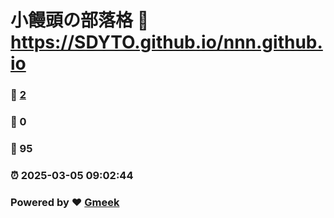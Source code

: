 # 小饅頭の部落格 :link: https://SDYTO.github.io/nnn.github.io 
### :page_facing_up: [2](https://SDYTO.github.io/nnn.github.io/tag.html) 
### :speech_balloon: 0 
### :hibiscus: 95 
### :alarm_clock: 2025-03-05 09:02:44 
### Powered by :heart: [Gmeek](https://github.com/Meekdai/Gmeek)
